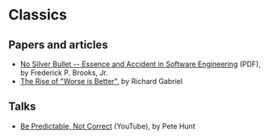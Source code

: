 # Classics

## Papers and articles

* [No Silver Bullet -- Essence and Accident in Software Engineering](http://www.itu.dk/people/hesj/BSUP/artikler/no-silver-bullit.pdf)
  (PDF), by Frederick P. Brooks, Jr.
* [The Rise of "Worse is Better"](https://www.jwz.org/doc/worse-is-better.html),
  by Richard Gabriel

## Talks

* [Be Predictable, Not Correct](https://www.youtube.com/watch?v=h3KksH8gfcQ)
  (YouTube), by Pete Hunt
